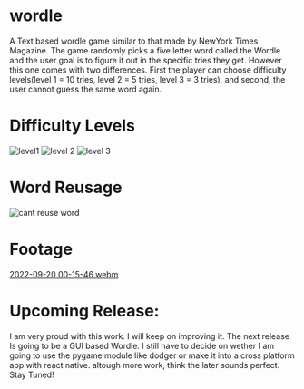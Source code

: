 # wordle
 A Text based wordle game similar to that made by NewYork Times Magazine. The game randomly picks a five letter word called the Wordle and the user goal is to figure it out in the specific tries they get. However this one comes with two differences. First the player can choose difficulty levels(level 1 = 10 tries, level 2 = 5 tries, level 3 = 3 tries), and second, the user cannot guess the same word again.

# Difficulty Levels

![level1](https://user-images.githubusercontent.com/88134569/191172918-069f0963-9a5f-4b3b-a30b-afe370ad821f.png)
![level 2](https://user-images.githubusercontent.com/88134569/191172921-77a9092c-2f8e-4c33-be01-5b23101a987e.png)
![level 3](https://user-images.githubusercontent.com/88134569/191172922-5c0e45da-6e60-49f7-8017-b164e444cc84.png)

# Word Reusage
![cant reuse word](https://user-images.githubusercontent.com/88134569/191173057-2b340bd0-68a8-4c76-99a0-49b6b0e48580.png)

# Footage
[2022-09-20 00-15-46.webm](https://user-images.githubusercontent.com/88134569/191174624-e8b01818-a678-414a-aa86-a0067ae0c728.webm)

# Upcoming Release:
I am very proud with this work. I will keep on improving it. The next release Is going to be a GUI based Wordle. I still have to decide on wether I am going to use the pygame module like dodger or make it into a cross platform app with react native. altough more work, think the later sounds perfect. Stay Tuned!

